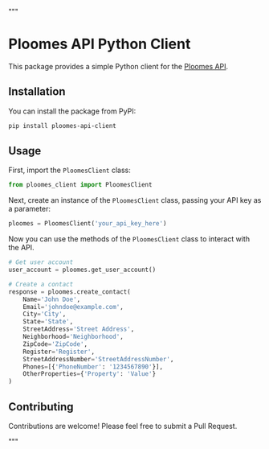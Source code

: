 """
# Ploomes API Python Client

This package provides a simple Python client for the [Ploomes API](https://www.ploomes.com/).

## Installation

You can install the package from PyPI:

```bash
pip install ploomes-api-client
```

## Usage

First, import the `PloomesClient` class:

```python
from ploomes_client import PloomesClient
```

Next, create an instance of the `PloomesClient` class, passing your API key as a parameter:

```python
ploomes = PloomesClient('your_api_key_here')
```

Now you can use the methods of the `PloomesClient` class to interact with the API.

```python
# Get user account
user_account = ploomes.get_user_account()

# Create a contact
response = ploomes.create_contact(
    Name='John Doe',
    Email='johndoe@example.com',
    City='City',
    State='State',
    StreetAddress='Street Address',
    Neighborhood='Neighborhood',
    ZipCode='ZipCode',
    Register='Register',
    StreetAddressNumber='StreetAddressNumber',
    Phones=[{'PhoneNumber': '1234567890'}],
    OtherProperties={'Property': 'Value'}
)
```

## Contributing

Contributions are welcome! Please feel free to submit a Pull Request.

"""
